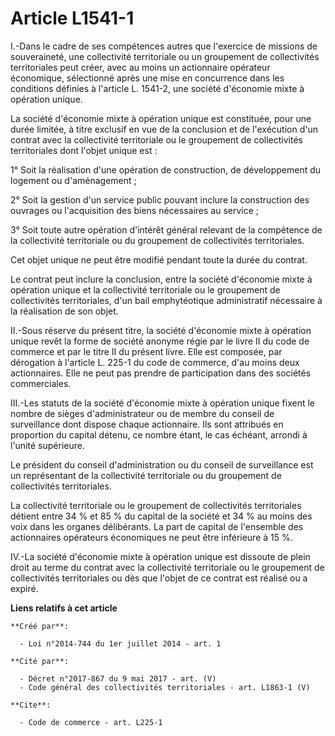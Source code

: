 # Article L1541-1

I.-Dans le cadre de ses compétences autres que l'exercice de missions de souveraineté, une collectivité territoriale ou un
groupement de collectivités territoriales peut créer, avec au moins un actionnaire opérateur économique, sélectionné après
une mise en concurrence dans les conditions définies à l'article L. 1541-2, une société d'économie mixte à opération unique. 

La société d'économie mixte à opération unique est constituée, pour une durée limitée, à titre exclusif en vue de la
conclusion et de l'exécution d'un contrat avec la collectivité territoriale ou le groupement de collectivités territoriales
dont l'objet unique est : 

1° Soit la réalisation d'une opération de construction, de développement du logement ou d'aménagement ; 

2° Soit la gestion d'un service public pouvant inclure la construction des ouvrages ou l'acquisition des biens nécessaires au
service ; 

3° Soit toute autre opération d'intérêt général relevant de la compétence de la collectivité territoriale ou du groupement de
collectivités territoriales. 

Cet objet unique ne peut être modifié pendant toute la durée du contrat. 

Le contrat peut inclure la conclusion, entre la société d'économie mixte à opération unique et la collectivité territoriale
ou le groupement de collectivités territoriales, d'un bail emphytéotique administratif nécessaire à la réalisation de son
objet. 

II.-Sous réserve du présent titre, la société d'économie mixte à opération unique revêt la forme de société anonyme régie par
le livre II du code de commerce et par le titre II du présent livre. Elle est composée, par dérogation à l'article L. 225-1
du code de commerce, d'au moins deux actionnaires. Elle ne peut pas prendre de participation dans des sociétés commerciales. 

III.-Les statuts de la société d'économie mixte à opération unique fixent le nombre de sièges d'administrateur ou de membre
du conseil de surveillance dont dispose chaque actionnaire. Ils sont attribués en proportion du capital détenu, ce nombre
étant, le cas échéant, arrondi à l'unité supérieure. 

Le président du conseil d'administration ou du conseil de surveillance est un représentant de la collectivité territoriale ou
du groupement de collectivités territoriales. 

La collectivité territoriale ou le groupement de collectivités territoriales détient entre 34 % et 85 % du capital de la
société et 34 % au moins des voix dans les organes délibérants. La part de capital de l'ensemble des actionnaires opérateurs
économiques ne peut être inférieure à 15 %. 

IV.-La société d'économie mixte à opération unique est dissoute de plein droit au terme du contrat avec la collectivité
territoriale ou le groupement de collectivités territoriales ou dès que l'objet de ce contrat est réalisé ou a expiré.

**Liens relatifs à cet article**

	**Créé par**:

	  - Loi n°2014-744 du 1er juillet 2014 - art. 1

	**Cité par**:

	  - Décret n°2017-867 du 9 mai 2017 - art. (V)
	  - Code général des collectivités territoriales - art. L1863-1 (V)

	**Cite**:

	  - Code de commerce - art. L225-1
